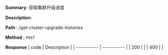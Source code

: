 **Summary**: 获取集群升级进度

**Description**:

**Path** : /get-cluster-upgrade-histories

**Method** : `POST`

**Response**
| code      | Description |
| ----------- | ----------- |
|  200   |       |
|  400   |       |

